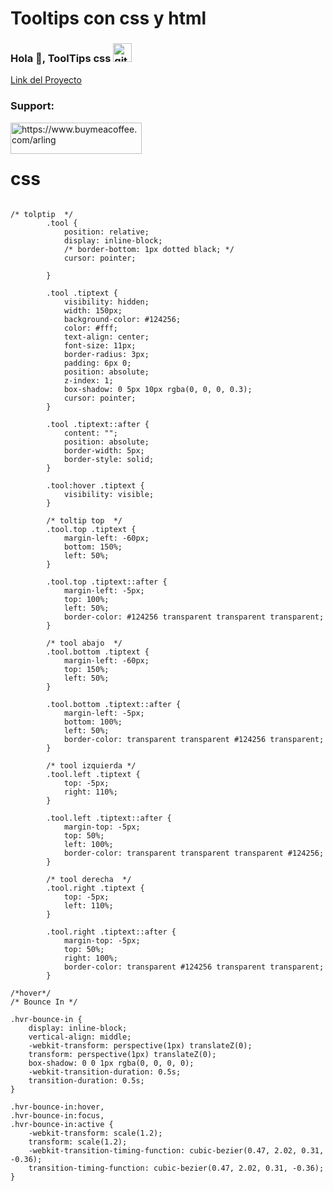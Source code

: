 # Tooltips con css y html
### Hola 👋, ToolTips css <img src='https://github.githubassets.com/images/mona-loading-default.gif' alt='github' height='30'>
[Link del Proyecto](https://arlingholguin.github.io/tooltip-css/)  
<h3 align="left">Support:</h3>
<p><a href="https://www.buymeacoffee.com/arling"> <img align="left" src="https://cdn.buymeacoffee.com/buttons/v2/default-yellow.png" height="50" width="210" alt="https://www.buymeacoffee.com/arling" /></a></p><br><br>

###
# css
<pre><code>
/* tolptip  */
        .tool {
            position: relative;
            display: inline-block;
            /* border-bottom: 1px dotted black; */
            cursor: pointer;

        }

        .tool .tiptext {
            visibility: hidden;
            width: 150px;
            background-color: #124256;
            color: #fff;
            text-align: center;
            font-size: 11px;
            border-radius: 3px;
            padding: 6px 0;
            position: absolute;
            z-index: 1;
            box-shadow: 0 5px 10px rgba(0, 0, 0, 0.3);
            cursor: pointer;
        }

        .tool .tiptext::after {
            content: "";
            position: absolute;
            border-width: 5px;
            border-style: solid;
        }

        .tool:hover .tiptext {
            visibility: visible;
        }

        /* toltip top  */
        .tool.top .tiptext {
            margin-left: -60px;
            bottom: 150%;
            left: 50%;
        }

        .tool.top .tiptext::after {
            margin-left: -5px;
            top: 100%;
            left: 50%;
            border-color: #124256 transparent transparent transparent;
        }

        /* tool abajo  */
        .tool.bottom .tiptext {
            margin-left: -60px;
            top: 150%;
            left: 50%;
        }

        .tool.bottom .tiptext::after {
            margin-left: -5px;
            bottom: 100%;
            left: 50%;
            border-color: transparent transparent #124256 transparent;
        }

        /* tool izquierda */
        .tool.left .tiptext {
            top: -5px;
            right: 110%;
        }

        .tool.left .tiptext::after {
            margin-top: -5px;
            top: 50%;
            left: 100%;
            border-color: transparent transparent transparent #124256;
        }

        /* tool derecha  */
        .tool.right .tiptext {
            top: -5px;
            left: 110%;
        }

        .tool.right .tiptext::after {
            margin-top: -5px;
            top: 50%;
            right: 100%;
            border-color: transparent #124256 transparent transparent;
        }

/*hover*/
/* Bounce In */

.hvr-bounce-in {
    display: inline-block;
    vertical-align: middle;
    -webkit-transform: perspective(1px) translateZ(0);
    transform: perspective(1px) translateZ(0);
    box-shadow: 0 0 1px rgba(0, 0, 0, 0);
    -webkit-transition-duration: 0.5s;
    transition-duration: 0.5s;
}

.hvr-bounce-in:hover,
.hvr-bounce-in:focus,
.hvr-bounce-in:active {
    -webkit-transform: scale(1.2);
    transform: scale(1.2);
    -webkit-transition-timing-function: cubic-bezier(0.47, 2.02, 0.31, -0.36);
    transition-timing-function: cubic-bezier(0.47, 2.02, 0.31, -0.36);
}

</code></pre>


